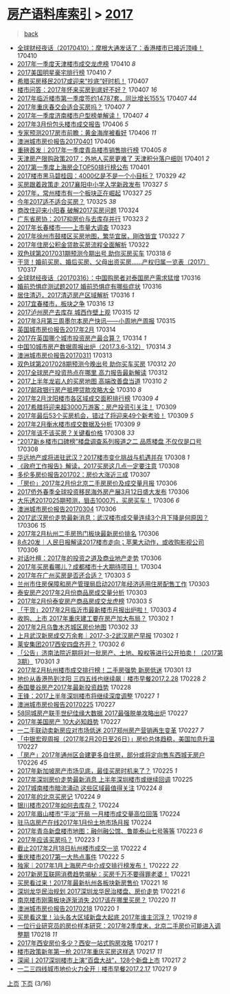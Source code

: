 [房产语料库索引](../../README.md)  > [2017](2017.md)
====
> [back](../README.md)

- [全球财经夜话（20170410）：摩根大通发话了：香港楼市已接近顶峰！](http://jkwz.applinzi.com/ittc/6954936477157950469.html#%E5%85%A8%E7%90%83%E8%B4%A2%E7%BB%8F%E5%A4%9C%E8%AF%9D%EF%BC%8820170410%EF%BC%89%EF%BC%9A%E6%91%A9%E6%A0%B9%E5%A4%A7%E9%80%9A%E5%8F%91%E8%AF%9D%E4%BA%86%EF%BC%9A%E9%A6%99%E6%B8%AF%E6%A5%BC%E5%B8%82%E5%B7%B2%E6%8E%A5%E8%BF%91%E9%A1%B6%E5%B3%B0%EF%BC%81) 170410  
- [2017年一季度天津楼市成交龙虎榜](http://jkwz.applinzi.com/ittc/6954874762877731844.html#2017%E5%B9%B4%E4%B8%80%E5%AD%A3%E5%BA%A6%E5%A4%A9%E6%B4%A5%E6%A5%BC%E5%B8%82%E6%88%90%E4%BA%A4%E9%BE%99%E8%99%8E%E6%A6%9C) 170410 *8* 
- [2017美国明星豪宅排行榜](http://jkwz.applinzi.com/ittc/6954850501383422980.html#2017%E7%BE%8E%E5%9B%BD%E6%98%8E%E6%98%9F%E8%B1%AA%E5%AE%85%E6%8E%92%E8%A1%8C%E6%A6%9C) 170410 *7* 
- [希腊买房移民2017或迎来“抄底”好时机！](http://jkwz.applinzi.com/ittc/6953843064618615812.html#%E5%B8%8C%E8%85%8A%E4%B9%B0%E6%88%BF%E7%A7%BB%E6%B0%912017%E6%88%96%E8%BF%8E%E6%9D%A5%E2%80%9C%E6%8A%84%E5%BA%95%E2%80%9D%E5%A5%BD%E6%97%B6%E6%9C%BA%EF%BC%81) 170407  
- [楼市问答：2017年怀来买房到底好不好？](http://jkwz.applinzi.com/ittc/6953842782056743941.html#%E6%A5%BC%E5%B8%82%E9%97%AE%E7%AD%94%EF%BC%9A2017%E5%B9%B4%E6%80%80%E6%9D%A5%E4%B9%B0%E6%88%BF%E5%88%B0%E5%BA%95%E5%A5%BD%E4%B8%8D%E5%A5%BD%EF%BC%9F) 170407 *16* 
- [2017年临沂楼市第一季度签约14787套，同比增长155%](http://jkwz.applinzi.com/ittc/6953819507465389061.html#2017%E5%B9%B4%E4%B8%B4%E6%B2%82%E6%A5%BC%E5%B8%82%E7%AC%AC%E4%B8%80%E5%AD%A3%E5%BA%A6%E7%AD%BE%E7%BA%A614787%E5%A5%97%EF%BC%8C%E5%90%8C%E6%AF%94%E5%A2%9E%E9%95%BF155%25) 170407 *44* 
- [2017年重庆春交会适合买房吗？](http://jkwz.applinzi.com/ittc/6953752652117722116.html#2017%E5%B9%B4%E9%87%8D%E5%BA%86%E6%98%A5%E4%BA%A4%E4%BC%9A%E9%80%82%E5%90%88%E4%B9%B0%E6%88%BF%E5%90%97%EF%BC%9F) 170407 *7* 
- [2017年一季度济南楼市户型榜单解读！](http://jkwz.applinzi.com/ittc/6953736223066686468.html#2017%E5%B9%B4%E4%B8%80%E5%AD%A3%E5%BA%A6%E6%B5%8E%E5%8D%97%E6%A5%BC%E5%B8%82%E6%88%B7%E5%9E%8B%E6%A6%9C%E5%8D%95%E8%A7%A3%E8%AF%BB%EF%BC%81) 170407 *4* 
- [2017年3月份包头楼市成交报告](http://jkwz.applinzi.com/ittc/6953438007226008581.html#2017%E5%B9%B43%E6%9C%88%E4%BB%BD%E5%8C%85%E5%A4%B4%E6%A5%BC%E5%B8%82%E6%88%90%E4%BA%A4%E6%8A%A5%E5%91%8A) 170406 *5* 
- [专家预测2017房市前瞻：黄金海岸被看好](http://jkwz.applinzi.com/ittc/6953359603541754885.html#%E4%B8%93%E5%AE%B6%E9%A2%84%E6%B5%8B2017%E6%88%BF%E5%B8%82%E5%89%8D%E7%9E%BB%EF%BC%9A%E9%BB%84%E9%87%91%E6%B5%B7%E5%B2%B8%E8%A2%AB%E7%9C%8B%E5%A5%BD) 170406 *11* 
- [澳洲城市房价报告20170401](http://jkwz.applinzi.com/ittc/6953335946115286021.html#%E6%BE%B3%E6%B4%B2%E5%9F%8E%E5%B8%82%E6%88%BF%E4%BB%B7%E6%8A%A5%E5%91%8A20170401) 170406  
- [重磅首发｜2017年一季度青岛楼市销售排行榜](http://jkwz.applinzi.com/ittc/6953108773223793669.html#%E9%87%8D%E7%A3%85%E9%A6%96%E5%8F%91%EF%BD%9C2017%E5%B9%B4%E4%B8%80%E5%AD%A3%E5%BA%A6%E9%9D%92%E5%B2%9B%E6%A5%BC%E5%B8%82%E9%94%80%E5%94%AE%E6%8E%92%E8%A1%8C%E6%A6%9C) 170405 *8* 
- [天津房产限购政策2017：外地人买房更难了 天津积分落户细则](http://jkwz.applinzi.com/ittc/6951607196365358085.html#%E5%A4%A9%E6%B4%A5%E6%88%BF%E4%BA%A7%E9%99%90%E8%B4%AD%E6%94%BF%E7%AD%962017%EF%BC%9A%E5%A4%96%E5%9C%B0%E4%BA%BA%E4%B9%B0%E6%88%BF%E6%9B%B4%E9%9A%BE%E4%BA%86+%E5%A4%A9%E6%B4%A5%E7%A7%AF%E5%88%86%E8%90%BD%E6%88%B7%E7%BB%86%E5%88%99) 170401 *2* 
- [2017第一季度上海房企TOP50排行榜公布](http://jkwz.applinzi.com/ittc/6951516916408648709.html#2017%E7%AC%AC%E4%B8%80%E5%AD%A3%E5%BA%A6%E4%B8%8A%E6%B5%B7%E6%88%BF%E4%BC%81TOP50%E6%8E%92%E8%A1%8C%E6%A6%9C%E5%85%AC%E5%B8%83) 170401  
- [2017楼市黑马碧桂园：4000亿是不是一个小目标？](http://jkwz.applinzi.com/ittc/6950469632937952261.html#2017%E6%A5%BC%E5%B8%82%E9%BB%91%E9%A9%AC%E7%A2%A7%E6%A1%82%E5%9B%AD%EF%BC%9A4000%E4%BA%BF%E6%98%AF%E4%B8%8D%E6%98%AF%E4%B8%80%E4%B8%AA%E5%B0%8F%E7%9B%AE%E6%A0%87%EF%BC%9F) 170329 *42* 
- [买房跟着政策走 2017襄阳中小学入学新政发布](http://jkwz.applinzi.com/ittc/6949750819992896517.html#%E4%B9%B0%E6%88%BF%E8%B7%9F%E7%9D%80%E6%94%BF%E7%AD%96%E8%B5%B0+2017%E8%A5%84%E9%98%B3%E4%B8%AD%E5%B0%8F%E5%AD%A6%E5%85%A5%E5%AD%A6%E6%96%B0%E6%94%BF%E5%8F%91%E5%B8%83) 170327 *5* 
- [2017年，常州楼市有一个板块正在崛起](http://jkwz.applinzi.com/ittc/6949643722101883908.html#2017%E5%B9%B4%EF%BC%8C%E5%B8%B8%E5%B7%9E%E6%A5%BC%E5%B8%82%E6%9C%89%E4%B8%80%E4%B8%AA%E6%9D%BF%E5%9D%97%E6%AD%A3%E5%9C%A8%E5%B4%9B%E8%B5%B7) 170327 *25* 
- [今年2017适不适合买房？](http://jkwz.applinzi.com/ittc/6949000146078663684.html#%E4%BB%8A%E5%B9%B42017%E9%80%82%E4%B8%8D%E9%80%82%E5%90%88%E4%B9%B0%E6%88%BF%EF%BC%9F) 170325 *38* 
- [商改住迎来小阳春 破解2017买房问题](http://jkwz.applinzi.com/ittc/6948605309311517701.html#%E5%95%86%E6%94%B9%E4%BD%8F%E8%BF%8E%E6%9D%A5%E5%B0%8F%E9%98%B3%E6%98%A5+%E7%A0%B4%E8%A7%A32017%E4%B9%B0%E6%88%BF%E9%97%AE%E9%A2%98) 170324  
- [广东省房协：2017抑房价与去库存并行](http://jkwz.applinzi.com/ittc/6948318558663738372.html#%E5%B9%BF%E4%B8%9C%E7%9C%81%E6%88%BF%E5%8D%8F%EF%BC%9A2017%E6%8A%91%E6%88%BF%E4%BB%B7%E4%B8%8E%E5%8E%BB%E5%BA%93%E5%AD%98%E5%B9%B6%E8%A1%8C) 170323 *2* 
- [2017年长春楼市——上市量大调查](http://jkwz.applinzi.com/ittc/6948271169752007685.html#2017%E5%B9%B4%E9%95%BF%E6%98%A5%E6%A5%BC%E5%B8%82%E2%80%94%E2%80%94%E4%B8%8A%E5%B8%82%E9%87%8F%E5%A4%A7%E8%B0%83%E6%9F%A5) 170323  
- [2017年徐州市鼓楼区买房地图，繁华宜居，刚改皆宜](http://jkwz.applinzi.com/ittc/6947801793399620613.html#2017%E5%B9%B4%E5%BE%90%E5%B7%9E%E5%B8%82%E9%BC%93%E6%A5%BC%E5%8C%BA%E4%B9%B0%E6%88%BF%E5%9C%B0%E5%9B%BE%EF%BC%8C%E7%B9%81%E5%8D%8E%E5%AE%9C%E5%B1%85%EF%BC%8C%E5%88%9A%E6%94%B9%E7%9A%86%E5%AE%9C) 170322 *7* 
- [2017年住房公积金贷款买房流程全面解析](http://jkwz.applinzi.com/ittc/6947806337827341317.html#2017%E5%B9%B4%E4%BD%8F%E6%88%BF%E5%85%AC%E7%A7%AF%E9%87%91%E8%B4%B7%E6%AC%BE%E4%B9%B0%E6%88%BF%E6%B5%81%E7%A8%8B%E5%85%A8%E9%9D%A2%E8%A7%A3%E6%9E%90) 170322  
- [双色球第2017031期预测今期出号 助你买房买车](http://jkwz.applinzi.com/ittc/6946485567100552197.html#%E5%8F%8C%E8%89%B2%E7%90%83%E7%AC%AC2017031%E6%9C%9F%E9%A2%84%E6%B5%8B%E4%BB%8A%E6%9C%9F%E5%87%BA%E5%8F%B7+%E5%8A%A9%E4%BD%A0%E4%B9%B0%E6%88%BF%E4%B9%B0%E8%BD%A6) 170318 *6* 
- [干货！婚前买房、婚后买房、父母出资买房……产权归属一览表（2017）](http://jkwz.applinzi.com/ittc/6946060233964258309.html#%E5%B9%B2%E8%B4%A7%EF%BC%81%E5%A9%9A%E5%89%8D%E4%B9%B0%E6%88%BF%E3%80%81%E5%A9%9A%E5%90%8E%E4%B9%B0%E6%88%BF%E3%80%81%E7%88%B6%E6%AF%8D%E5%87%BA%E8%B5%84%E4%B9%B0%E6%88%BF%E2%80%A6%E2%80%A6%E4%BA%A7%E6%9D%83%E5%BD%92%E5%B1%9E%E4%B8%80%E8%A7%88%E8%A1%A8%EF%BC%882017%EF%BC%89) 170317  
- [全球财经夜话（20170316）：中国购房者对泰国房产需求猛增](http://jkwz.applinzi.com/ittc/6945645367109616645.html#%E5%85%A8%E7%90%83%E8%B4%A2%E7%BB%8F%E5%A4%9C%E8%AF%9D%EF%BC%8820170316%EF%BC%89%EF%BC%9A%E4%B8%AD%E5%9B%BD%E8%B4%AD%E6%88%BF%E8%80%85%E5%AF%B9%E6%B3%B0%E5%9B%BD%E6%88%BF%E4%BA%A7%E9%9C%80%E6%B1%82%E7%8C%9B%E5%A2%9E) 170316  
- [婚前恐惧症测试题2017 婚前恐惧症有哪些症状](http://jkwz.applinzi.com/ittc/6945627349126218757.html#%E5%A9%9A%E5%89%8D%E6%81%90%E6%83%A7%E7%97%87%E6%B5%8B%E8%AF%95%E9%A2%982017+%E5%A9%9A%E5%89%8D%E6%81%90%E6%83%A7%E7%97%87%E6%9C%89%E5%93%AA%E4%BA%9B%E7%97%87%E7%8A%B6) 170316  
- [居住清迈，2017清迈房产区域解析](http://jkwz.applinzi.com/ittc/6945582578101912580.html#%E5%B1%85%E4%BD%8F%E6%B8%85%E8%BF%88%EF%BC%8C2017%E6%B8%85%E8%BF%88%E6%88%BF%E4%BA%A7%E5%8C%BA%E5%9F%9F%E8%A7%A3%E6%9E%90) 170316 *1* 
- [2017宜春楼市，板块之争](http://jkwz.applinzi.com/ittc/6945570626294252549.html#2017%E5%AE%9C%E6%98%A5%E6%A5%BC%E5%B8%82%EF%BC%8C%E6%9D%BF%E5%9D%97%E4%B9%8B%E4%BA%89) 170316 *13* 
- [2017泸州房产去库存 城西作壁上观](http://jkwz.applinzi.com/ittc/6945293043589710852.html#2017%E6%B3%B8%E5%B7%9E%E6%88%BF%E4%BA%A7%E5%8E%BB%E5%BA%93%E5%AD%98+%E5%9F%8E%E8%A5%BF%E4%BD%9C%E5%A3%81%E4%B8%8A%E8%A7%82) 170315 *12* 
- [2017年3月第三周墨尔本房产快讯——小周地产周报](http://jkwz.applinzi.com/ittc/6945252920319804421.html#2017%E5%B9%B43%E6%9C%88%E7%AC%AC%E4%B8%89%E5%91%A8%E5%A2%A8%E5%B0%94%E6%9C%AC%E6%88%BF%E4%BA%A7%E5%BF%AB%E8%AE%AF%E2%80%94%E2%80%94%E5%B0%8F%E5%91%A8%E5%9C%B0%E4%BA%A7%E5%91%A8%E6%8A%A5) 170315  
- [英国城市房价报告2017年2月](http://jkwz.applinzi.com/ittc/6939993293843858436.html#%E8%8B%B1%E5%9B%BD%E5%9F%8E%E5%B8%82%E6%88%BF%E4%BB%B7%E6%8A%A5%E5%91%8A2017%E5%B9%B42%E6%9C%88) 170314  
- [2017在英国哪个城市投资房产最合算？](http://jkwz.applinzi.com/ittc/6944928409116476420.html#2017%E5%9C%A8%E8%8B%B1%E5%9B%BD%E5%93%AA%E4%B8%AA%E5%9F%8E%E5%B8%82%E6%8A%95%E8%B5%84%E6%88%BF%E4%BA%A7%E6%9C%80%E5%90%88%E7%AE%97%EF%BC%9F) 170314 *1* 
- [中国10城市房产数据周报出炉（2017.3.6-3.12）](http://jkwz.applinzi.com/ittc/6944831073086342149.html#%E4%B8%AD%E5%9B%BD10%E5%9F%8E%E5%B8%82%E6%88%BF%E4%BA%A7%E6%95%B0%E6%8D%AE%E5%91%A8%E6%8A%A5%E5%87%BA%E7%82%89%EF%BC%882017.3.6-3.12%EF%BC%89) 170314 *3* 
- [澳洲城市房价报告20170311](http://jkwz.applinzi.com/ittc/6943833780577108996.html#%E6%BE%B3%E6%B4%B2%E5%9F%8E%E5%B8%82%E6%88%BF%E4%BB%B7%E6%8A%A5%E5%91%8A20170311) 170313  
- [双色球第2017028期预测今晚出号 助你买车买房](http://jkwz.applinzi.com/ittc/6944195411396002820.html#%E5%8F%8C%E8%89%B2%E7%90%83%E7%AC%AC2017028%E6%9C%9F%E9%A2%84%E6%B5%8B%E4%BB%8A%E6%99%9A%E5%87%BA%E5%8F%B7+%E5%8A%A9%E4%BD%A0%E4%B9%B0%E8%BD%A6%E4%B9%B0%E6%88%BF) 170312 *20* 
- [2017全球房产投资热点在哪里 高力报告最新解读](http://jkwz.applinzi.com/ittc/6944183787138319365.html#2017%E5%85%A8%E7%90%83%E6%88%BF%E4%BA%A7%E6%8A%95%E8%B5%84%E7%83%AD%E7%82%B9%E5%9C%A8%E5%93%AA%E9%87%8C+%E9%AB%98%E5%8A%9B%E6%8A%A5%E5%91%8A%E6%9C%80%E6%96%B0%E8%A7%A3%E8%AF%BB) 170312  
- [2017上半年龙岩人的买房地图 高端改善盘当道](http://jkwz.applinzi.com/ittc/6943355599369798660.html#2017%E4%B8%8A%E5%8D%8A%E5%B9%B4%E9%BE%99%E5%B2%A9%E4%BA%BA%E7%9A%84%E4%B9%B0%E6%88%BF%E5%9C%B0%E5%9B%BE+%E9%AB%98%E7%AB%AF%E6%94%B9%E5%96%84%E7%9B%98%E5%BD%93%E9%81%93) 170310 *2* 
- [2017邮政银行房产抵押贷款攻略大全](http://jkwz.applinzi.com/ittc/6943354662530057220.html#2017%E9%82%AE%E6%94%BF%E9%93%B6%E8%A1%8C%E6%88%BF%E4%BA%A7%E6%8A%B5%E6%8A%BC%E8%B4%B7%E6%AC%BE%E6%94%BB%E7%95%A5%E5%A4%A7%E5%85%A8) 170310 *8* 
- [2017年2月沈阳楼市各区域成交面积排行榜](http://jkwz.applinzi.com/ittc/6943078720381387781.html#2017%E5%B9%B42%E6%9C%88%E6%B2%88%E9%98%B3%E6%A5%BC%E5%B8%82%E5%90%84%E5%8C%BA%E5%9F%9F%E6%88%90%E4%BA%A4%E9%9D%A2%E7%A7%AF%E6%8E%92%E8%A1%8C%E6%A6%9C) 170309 *4* 
- [2017希腊将迎来超3000万游客：房产投资引关注！](http://jkwz.applinzi.com/ittc/6943078363597112324.html#2017%E5%B8%8C%E8%85%8A%E5%B0%86%E8%BF%8E%E6%9D%A5%E8%B6%853000%E4%B8%87%E6%B8%B8%E5%AE%A2%EF%BC%9A%E6%88%BF%E4%BA%A7%E6%8A%95%E8%B5%84%E5%BC%95%E5%85%B3%E6%B3%A8%EF%BC%81) 170309  
- [2017年最后53个买房机会，错过了将迎来49个新考验！](http://jkwz.applinzi.com/ittc/6942951808933823492.html#2017%E5%B9%B4%E6%9C%80%E5%90%8E53%E4%B8%AA%E4%B9%B0%E6%88%BF%E6%9C%BA%E4%BC%9A%EF%BC%8C%E9%94%99%E8%BF%87%E4%BA%86%E5%B0%86%E8%BF%8E%E6%9D%A549%E4%B8%AA%E6%96%B0%E8%80%83%E9%AA%8C%EF%BC%81) 170309 *5* 
- [2017年2月衡水楼市成交数据及分析](http://jkwz.applinzi.com/ittc/6942945275319682053.html#2017%E5%B9%B42%E6%9C%88%E8%A1%A1%E6%B0%B4%E6%A5%BC%E5%B8%82%E6%88%90%E4%BA%A4%E6%95%B0%E6%8D%AE%E5%8F%8A%E5%88%86%E6%9E%90) 170309 *9* 
- [2017年该不该买房？关键看价格](http://jkwz.applinzi.com/ittc/6942771786423993348.html#2017%E5%B9%B4%E8%AF%A5%E4%B8%8D%E8%AF%A5%E4%B9%B0%E6%88%BF%EF%BC%9F%E5%85%B3%E9%94%AE%E7%9C%8B%E4%BB%B7%E6%A0%BC) 170308 *33* 
- [“2017新乡楼市口碑榜”楼盘调查系列报道之二 品质楼盘 不仅仅是口号](http://jkwz.applinzi.com/ittc/6942730293738996741.html#%E2%80%9C2017%E6%96%B0%E4%B9%A1%E6%A5%BC%E5%B8%82%E5%8F%A3%E7%A2%91%E6%A6%9C%E2%80%9D%E6%A5%BC%E7%9B%98%E8%B0%83%E6%9F%A5%E7%B3%BB%E5%88%97%E6%8A%A5%E9%81%93%E4%B9%8B%E4%BA%8C+%E5%93%81%E8%B4%A8%E6%A5%BC%E7%9B%98+%E4%B8%8D%E4%BB%85%E4%BB%85%E6%98%AF%E5%8F%A3%E5%8F%B7) 170308  
- [华远地产或将进驻武汉？2017楼市变化挑战与机遇并存](http://jkwz.applinzi.com/ittc/6942610494836966405.html#%E5%8D%8E%E8%BF%9C%E5%9C%B0%E4%BA%A7%E6%88%96%E5%B0%86%E8%BF%9B%E9%A9%BB%E6%AD%A6%E6%B1%89%EF%BC%9F2017%E6%A5%BC%E5%B8%82%E5%8F%98%E5%8C%96%E6%8C%91%E6%88%98%E4%B8%8E%E6%9C%BA%E9%81%87%E5%B9%B6%E5%AD%98) 170308 *1* 
- [《政府工作报告》解读，2017买房这几点一定要注意](http://jkwz.applinzi.com/ittc/6942594085155243013.html#%E3%80%8A%E6%94%BF%E5%BA%9C%E5%B7%A5%E4%BD%9C%E6%8A%A5%E5%91%8A%E3%80%8B%E8%A7%A3%E8%AF%BB%EF%BC%8C2017%E4%B9%B0%E6%88%BF%E8%BF%99%E5%87%A0%E7%82%B9%E4%B8%80%E5%AE%9A%E8%A6%81%E6%B3%A8%E6%84%8F) 170308  
- [多伦多房价报告201702：房价大涨近三成](http://jkwz.applinzi.com/ittc/6942322822457328644.html#%E5%A4%9A%E4%BC%A6%E5%A4%9A%E6%88%BF%E4%BB%B7%E6%8A%A5%E5%91%8A201702%EF%BC%9A%E6%88%BF%E4%BB%B7%E5%A4%A7%E6%B6%A8%E8%BF%91%E4%B8%89%E6%88%90) 170307  
- [「房价」2017年2月份北京二手房房价及成交量月报](http://jkwz.applinzi.com/ittc/6941999128765793284.html#%E3%80%8C%E6%88%BF%E4%BB%B7%E3%80%8D2017%E5%B9%B42%E6%9C%88%E4%BB%BD%E5%8C%97%E4%BA%AC%E4%BA%8C%E6%89%8B%E6%88%BF%E6%88%BF%E4%BB%B7%E5%8F%8A%E6%88%90%E4%BA%A4%E9%87%8F%E6%9C%88%E6%8A%A5) 170306  
- [2017侨外春季全球投资移民海外房产展3月12日盛大发布](http://jkwz.applinzi.com/ittc/6941971350817342469.html#2017%E4%BE%A8%E5%A4%96%E6%98%A5%E5%AD%A3%E5%85%A8%E7%90%83%E6%8A%95%E8%B5%84%E7%A7%BB%E6%B0%91%E6%B5%B7%E5%A4%96%E6%88%BF%E4%BA%A7%E5%B1%953%E6%9C%8812%E6%97%A5%E7%9B%9B%E5%A4%A7%E5%8F%91%E5%B8%83) 170306  
- [大乐透2017025期预测，狙击1000万，买房买车！](http://jkwz.applinzi.com/ittc/6941966622217733124.html#%E5%A4%A7%E4%B9%90%E9%80%8F2017025%E6%9C%9F%E9%A2%84%E6%B5%8B%EF%BC%8C%E7%8B%99%E5%87%BB1000%E4%B8%87%EF%BC%8C%E4%B9%B0%E6%88%BF%E4%B9%B0%E8%BD%A6%EF%BC%81) 170306 *6* 
- [澳洲城市房价报告20170304](http://jkwz.applinzi.com/ittc/6941952165064213509.html#%E6%BE%B3%E6%B4%B2%E5%9F%8E%E5%B8%82%E6%88%BF%E4%BB%B7%E6%8A%A5%E5%91%8A20170304) 170306  
- [2017武汉房价走势最新消息：武汉楼市成交量连续3个月下降是何原因？](http://jkwz.applinzi.com/ittc/6941958721801552900.html#2017%E6%AD%A6%E6%B1%89%E6%88%BF%E4%BB%B7%E8%B5%B0%E5%8A%BF%E6%9C%80%E6%96%B0%E6%B6%88%E6%81%AF%EF%BC%9A%E6%AD%A6%E6%B1%89%E6%A5%BC%E5%B8%82%E6%88%90%E4%BA%A4%E9%87%8F%E8%BF%9E%E7%BB%AD3%E4%B8%AA%E6%9C%88%E4%B8%8B%E9%99%8D%E6%98%AF%E4%BD%95%E5%8E%9F%E5%9B%A0%EF%BC%9F) 170306 *15* 
- [2017年2月杭州二手房热门板块最新房价排名](http://jkwz.applinzi.com/ittc/6941937944242947076.html#2017%E5%B9%B42%E6%9C%88%E6%9D%AD%E5%B7%9E%E4%BA%8C%E6%89%8B%E6%88%BF%E7%83%AD%E9%97%A8%E6%9D%BF%E5%9D%97%E6%9C%80%E6%96%B0%E6%88%BF%E4%BB%B7%E6%8E%92%E5%90%8D) 170306  
- [8点20发｜人民日报解读2017楼市走向；苹果大动作，或收购影视公司](http://jkwz.applinzi.com/ittc/6941871006384915460.html#8%E7%82%B920%E5%8F%91%EF%BD%9C%E4%BA%BA%E6%B0%91%E6%97%A5%E6%8A%A5%E8%A7%A3%E8%AF%BB2017%E6%A5%BC%E5%B8%82%E8%B5%B0%E5%90%91%EF%BC%9B%E8%8B%B9%E6%9E%9C%E5%A4%A7%E5%8A%A8%E4%BD%9C%EF%BC%8C%E6%88%96%E6%94%B6%E8%B4%AD%E5%BD%B1%E8%A7%86%E5%85%AC%E5%8F%B8) 170306  
- [对话叶檀：2017年的投资之道及商业地产走势](http://jkwz.applinzi.com/ittc/6941865876465927172.html#%E5%AF%B9%E8%AF%9D%E5%8F%B6%E6%AA%80%EF%BC%9A2017%E5%B9%B4%E7%9A%84%E6%8A%95%E8%B5%84%E4%B9%8B%E9%81%93%E5%8F%8A%E5%95%86%E4%B8%9A%E5%9C%B0%E4%BA%A7%E8%B5%B0%E5%8A%BF) 170306  
- [2017年买房看哪儿？成都楼市十大期待项目！](http://jkwz.applinzi.com/ittc/6941234972525593605.html#2017%E5%B9%B4%E4%B9%B0%E6%88%BF%E7%9C%8B%E5%93%AA%E5%84%BF%EF%BC%9F%E6%88%90%E9%83%BD%E6%A5%BC%E5%B8%82%E5%8D%81%E5%A4%A7%E6%9C%9F%E5%BE%85%E9%A1%B9%E7%9B%AE%EF%BC%81) 170304  
- [2017年在广州买房是否还合适？](http://jkwz.applinzi.com/ittc/6940862005421540356.html#2017%E5%B9%B4%E5%9C%A8%E5%B9%BF%E5%B7%9E%E4%B9%B0%E6%88%BF%E6%98%AF%E5%90%A6%E8%BF%98%E5%90%88%E9%80%82%EF%BC%9F) 170303 *5* 
- [兰州市住房保障和房产管理局启动2017年经济适用住房配售工作](http://jkwz.applinzi.com/ittc/6940838086987744260.html#%E5%85%B0%E5%B7%9E%E5%B8%82%E4%BD%8F%E6%88%BF%E4%BF%9D%E9%9A%9C%E5%92%8C%E6%88%BF%E4%BA%A7%E7%AE%A1%E7%90%86%E5%B1%80%E5%90%AF%E5%8A%A82017%E5%B9%B4%E7%BB%8F%E6%B5%8E%E9%80%82%E7%94%A8%E4%BD%8F%E6%88%BF%E9%85%8D%E5%94%AE%E5%B7%A5%E4%BD%9C) 170303  
- [泰安房产2017年2月份商品房成交量分析](http://jkwz.applinzi.com/ittc/6940749418650403845.html#%E6%B3%B0%E5%AE%89%E6%88%BF%E4%BA%A72017%E5%B9%B42%E6%9C%88%E4%BB%BD%E5%95%86%E5%93%81%E6%88%BF%E6%88%90%E4%BA%A4%E9%87%8F%E5%88%86%E6%9E%90) 170303  
- [2017年2月份泰安房产商品房成交龙虎榜](http://jkwz.applinzi.com/ittc/6940740255786468356.html#2017%E5%B9%B42%E6%9C%88%E4%BB%BD%E6%B3%B0%E5%AE%89%E6%88%BF%E4%BA%A7%E5%95%86%E5%93%81%E6%88%BF%E6%88%90%E4%BA%A4%E9%BE%99%E8%99%8E%E6%A6%9C) 170303 *5* 
- [「干货」2017年2月临沂市最新楼市月报出炉啦！](http://jkwz.applinzi.com/ittc/6940734883000484868.html#%E3%80%8C%E5%B9%B2%E8%B4%A7%E3%80%8D2017%E5%B9%B42%E6%9C%88%E4%B8%B4%E6%B2%82%E5%B8%82%E6%9C%80%E6%96%B0%E6%A5%BC%E5%B8%82%E6%9C%88%E6%8A%A5%E5%87%BA%E7%82%89%E5%95%A6%EF%BC%81) 170303 *4* 
- [收购、上市 2017年重庆建工要在房产加大布局？](http://jkwz.applinzi.com/ittc/6940469069986923525.html#%E6%94%B6%E8%B4%AD%E3%80%81%E4%B8%8A%E5%B8%82+2017%E5%B9%B4%E9%87%8D%E5%BA%86%E5%BB%BA%E5%B7%A5%E8%A6%81%E5%9C%A8%E6%88%BF%E4%BA%A7%E5%8A%A0%E5%A4%A7%E5%B8%83%E5%B1%80%EF%BC%9F) 170302 *1* 
- [2017年2月乌鲁木齐城区房价地图](http://jkwz.applinzi.com/ittc/6940408762031670276.html#2017%E5%B9%B42%E6%9C%88%E4%B9%8C%E9%B2%81%E6%9C%A8%E9%BD%90%E5%9F%8E%E5%8C%BA%E6%88%BF%E4%BB%B7%E5%9C%B0%E5%9B%BE) 170302 *33* 
- [上月武汉新房成交万余套｜2017-3-2武汉房产早报](http://jkwz.applinzi.com/ittc/6940346377740747781.html#%E4%B8%8A%E6%9C%88%E6%AD%A6%E6%B1%89%E6%96%B0%E6%88%BF%E6%88%90%E4%BA%A4%E4%B8%87%E4%BD%99%E5%A5%97%EF%BD%9C2017-3-2%E6%AD%A6%E6%B1%89%E6%88%BF%E4%BA%A7%E6%97%A9%E6%8A%A5) 170302 *1* 
- [莱安集团2017西安四盘齐开？](http://jkwz.applinzi.com/ittc/6940236153096766469.html#%E8%8E%B1%E5%AE%89%E9%9B%86%E5%9B%A22017%E8%A5%BF%E5%AE%89%E5%9B%9B%E7%9B%98%E9%BD%90%E5%BC%80%EF%BC%9F) 170302 *6* 
- [「公告」济南法院近期将对一批房产、土地、股权等进行公开拍卖！（2017第3期）](http://jkwz.applinzi.com/ittc/6940042143904302085.html#%E3%80%8C%E5%85%AC%E5%91%8A%E3%80%8D%E6%B5%8E%E5%8D%97%E6%B3%95%E9%99%A2%E8%BF%91%E6%9C%9F%E5%B0%86%E5%AF%B9%E4%B8%80%E6%89%B9%E6%88%BF%E4%BA%A7%E3%80%81%E5%9C%9F%E5%9C%B0%E3%80%81%E8%82%A1%E6%9D%83%E7%AD%89%E8%BF%9B%E8%A1%8C%E5%85%AC%E5%BC%80%E6%8B%8D%E5%8D%96%EF%BC%81%EF%BC%882017%E7%AC%AC3%E6%9C%9F%EF%BC%89) 170301 *3* 
- [2017年2月杭州楼市成交排行榜！二手房强势 新房低迷](http://jkwz.applinzi.com/ittc/6940007684442162181.html#2017%E5%B9%B42%E6%9C%88%E6%9D%AD%E5%B7%9E%E6%A5%BC%E5%B8%82%E6%88%90%E4%BA%A4%E6%8E%92%E8%A1%8C%E6%A6%9C%EF%BC%81%E4%BA%8C%E6%89%8B%E6%88%BF%E5%BC%BA%E5%8A%BF+%E6%96%B0%E6%88%BF%E4%BD%8E%E8%BF%B7) 170301 *13* 
- [地价从香港热到沈阳 三四五线也继续飙︱楼市早餐2017.2.28](http://jkwz.applinzi.com/ittc/6939794257866130437.html#%E5%9C%B0%E4%BB%B7%E4%BB%8E%E9%A6%99%E6%B8%AF%E7%83%AD%E5%88%B0%E6%B2%88%E9%98%B3+%E4%B8%89%E5%9B%9B%E4%BA%94%E7%BA%BF%E4%B9%9F%E7%BB%A7%E7%BB%AD%E9%A3%99%EF%B8%B1%E6%A5%BC%E5%B8%82%E6%97%A9%E9%A4%902017.2.28) 170228 *2* 
- [泰国曼谷房产2017年最新投资趋势](http://jkwz.applinzi.com/ittc/6939684606235378692.html#%E6%B3%B0%E5%9B%BD%E6%9B%BC%E8%B0%B7%E6%88%BF%E4%BA%A72017%E5%B9%B4%E6%9C%80%E6%96%B0%E6%8A%95%E8%B5%84%E8%B6%8B%E5%8A%BF) 170228  
- [王锋：2017上半年深圳楼市将继续深度调整](http://jkwz.applinzi.com/ittc/6939384799805572100.html#%E7%8E%8B%E9%94%8B%EF%BC%9A2017%E4%B8%8A%E5%8D%8A%E5%B9%B4%E6%B7%B1%E5%9C%B3%E6%A5%BC%E5%B8%82%E5%B0%86%E7%BB%A7%E7%BB%AD%E6%B7%B1%E5%BA%A6%E8%B0%83%E6%95%B4) 170227 *1* 
- [澳洲城市房价报告20170225](http://jkwz.applinzi.com/ittc/6938995435392992261.html#%E6%BE%B3%E6%B4%B2%E5%9F%8E%E5%B8%82%E6%88%BF%E4%BB%B7%E6%8A%A5%E5%91%8A20170225) 170227  
- [58同城房产联手世纪佳缘大数据 2017最强脱单攻略出炉](http://jkwz.applinzi.com/ittc/6939319470064665605.html#58%E5%90%8C%E5%9F%8E%E6%88%BF%E4%BA%A7%E8%81%94%E6%89%8B%E4%B8%96%E7%BA%AA%E4%BD%B3%E7%BC%98%E5%A4%A7%E6%95%B0%E6%8D%AE+2017%E6%9C%80%E5%BC%BA%E8%84%B1%E5%8D%95%E6%94%BB%E7%95%A5%E5%87%BA%E7%82%89) 170227  
- [2017年美国房产 10大必知趋势](http://jkwz.applinzi.com/ittc/6939309974638560260.html#2017%E5%B9%B4%E7%BE%8E%E5%9B%BD%E6%88%BF%E4%BA%A7+10%E5%A4%A7%E5%BF%85%E7%9F%A5%E8%B6%8B%E5%8A%BF) 170227  
- [一二手联动卖新房应对市场低迷 2017郑州房产营销再生变革](http://jkwz.applinzi.com/ittc/6939279354734576645.html#%E4%B8%80%E4%BA%8C%E6%89%8B%E8%81%94%E5%8A%A8%E5%8D%96%E6%96%B0%E6%88%BF%E5%BA%94%E5%AF%B9%E5%B8%82%E5%9C%BA%E4%BD%8E%E8%BF%B7+2017%E9%83%91%E5%B7%9E%E6%88%BF%E4%BA%A7%E8%90%A5%E9%94%80%E5%86%8D%E7%94%9F%E5%8F%98%E9%9D%A9) 170227 *7* 
- [「中银宏观周报（2017年2月20日至26日）」房价总体趋稳，美国加息升温](http://jkwz.applinzi.com/ittc/6939210070612247557.html#%E3%80%8C%E4%B8%AD%E9%93%B6%E5%AE%8F%E8%A7%82%E5%91%A8%E6%8A%A5%EF%BC%882017%E5%B9%B42%E6%9C%8820%E6%97%A5%E8%87%B326%E6%97%A5%EF%BC%89%E3%80%8D%E6%88%BF%E4%BB%B7%E6%80%BB%E4%BD%93%E8%B6%8B%E7%A8%B3%EF%BC%8C%E7%BE%8E%E5%9B%BD%E5%8A%A0%E6%81%AF%E5%8D%87%E6%B8%A9) 170227  
- [「房产」2017年通州区会建更多自住房，部分或将定向售东西城无房户](http://jkwz.applinzi.com/ittc/6939045619883836420.html#%E3%80%8C%E6%88%BF%E4%BA%A7%E3%80%8D2017%E5%B9%B4%E9%80%9A%E5%B7%9E%E5%8C%BA%E4%BC%9A%E5%BB%BA%E6%9B%B4%E5%A4%9A%E8%87%AA%E4%BD%8F%E6%88%BF%EF%BC%8C%E9%83%A8%E5%88%86%E6%88%96%E5%B0%86%E5%AE%9A%E5%90%91%E5%94%AE%E4%B8%9C%E8%A5%BF%E5%9F%8E%E6%97%A0%E6%88%BF%E6%88%B7) 170226 *45* 
- [2017年新加坡房产市场见底，最佳买房时机来了？](http://jkwz.applinzi.com/ittc/6938705857239057412.html#2017%E5%B9%B4%E6%96%B0%E5%8A%A0%E5%9D%A1%E6%88%BF%E4%BA%A7%E5%B8%82%E5%9C%BA%E8%A7%81%E5%BA%95%EF%BC%8C%E6%9C%80%E4%BD%B3%E4%B9%B0%E6%88%BF%E6%97%B6%E6%9C%BA%E6%9D%A5%E4%BA%86%EF%BC%9F) 170225 *1* 
- [2017年深圳房价走势最新消息 上半年深圳楼市或继续回调](http://jkwz.applinzi.com/ittc/6938485357321651204.html#2017%E5%B9%B4%E6%B7%B1%E5%9C%B3%E6%88%BF%E4%BB%B7%E8%B5%B0%E5%8A%BF%E6%9C%80%E6%96%B0%E6%B6%88%E6%81%AF+%E4%B8%8A%E5%8D%8A%E5%B9%B4%E6%B7%B1%E5%9C%B3%E6%A5%BC%E5%B8%82%E6%88%96%E7%BB%A7%E7%BB%AD%E5%9B%9E%E8%B0%83) 170225  
- [2017城南楼市暗流涌动 这些区域最值得关注](http://jkwz.applinzi.com/ittc/6938260895791842309.html#2017%E5%9F%8E%E5%8D%97%E6%A5%BC%E5%B8%82%E6%9A%97%E6%B5%81%E6%B6%8C%E5%8A%A8+%E8%BF%99%E4%BA%9B%E5%8C%BA%E5%9F%9F%E6%9C%80%E5%80%BC%E5%BE%97%E5%85%B3%E6%B3%A8) 170224 *8* 
- [2017年的北京买房记](http://jkwz.applinzi.com/ittc/6938252194410398724.html#2017%E5%B9%B4%E7%9A%84%E5%8C%97%E4%BA%AC%E4%B9%B0%E6%88%BF%E8%AE%B0) 170224 *9* 
- [银川楼市2017年如何去库存？](http://jkwz.applinzi.com/ittc/6938227634424251396.html#%E9%93%B6%E5%B7%9D%E6%A5%BC%E5%B8%822017%E5%B9%B4%E5%A6%82%E4%BD%95%E5%8E%BB%E5%BA%93%E5%AD%98%EF%BC%9F) 170224  
- [2017年眉山楼市“平淡”开局 一月楼市成交量高位回落](http://jkwz.applinzi.com/ittc/6938225901358810117.html#2017%E5%B9%B4%E7%9C%89%E5%B1%B1%E6%A5%BC%E5%B8%82%E2%80%9C%E5%B9%B3%E6%B7%A1%E2%80%9D%E5%BC%80%E5%B1%80+%E4%B8%80%E6%9C%88%E6%A5%BC%E5%B8%82%E6%88%90%E4%BA%A4%E9%87%8F%E9%AB%98%E4%BD%8D%E5%9B%9E%E8%90%BD) 170224  
- [驻马店房产在线2017年1月份土地市场月报](http://jkwz.applinzi.com/ittc/6938110394299319300.html#%E9%A9%BB%E9%A9%AC%E5%BA%97%E6%88%BF%E4%BA%A7%E5%9C%A8%E7%BA%BF2017%E5%B9%B41%E6%9C%88%E4%BB%BD%E5%9C%9F%E5%9C%B0%E5%B8%82%E5%9C%BA%E6%9C%88%E6%8A%A5) 170224  
- [2017年青岛新盘楼市地图：融创融公馆、鲁能泰山七号等等](http://jkwz.applinzi.com/ittc/6937869391411807236.html#2017%E5%B9%B4%E9%9D%92%E5%B2%9B%E6%96%B0%E7%9B%98%E6%A5%BC%E5%B8%82%E5%9C%B0%E5%9B%BE%EF%BC%9A%E8%9E%8D%E5%88%9B%E8%9E%8D%E5%85%AC%E9%A6%86%E3%80%81%E9%B2%81%E8%83%BD%E6%B3%B0%E5%B1%B1%E4%B8%83%E5%8F%B7%E7%AD%89%E7%AD%89) 170223 *6* 
- [2017年应该买房吗？](http://jkwz.applinzi.com/ittc/6937755143604012037.html#2017%E5%B9%B4%E5%BA%94%E8%AF%A5%E4%B9%B0%E6%88%BF%E5%90%97%EF%BC%9F) 170223 *1* 
- [截止2017年2月18日杭州楼市成交一览](http://jkwz.applinzi.com/ittc/6937514786316354564.html#%E6%88%AA%E6%AD%A22017%E5%B9%B42%E6%9C%8818%E6%97%A5%E6%9D%AD%E5%B7%9E%E6%A5%BC%E5%B8%82%E6%88%90%E4%BA%A4%E4%B8%80%E8%A7%88) 170222 *4* 
- [重庆楼市2017第一大热点事件](http://jkwz.applinzi.com/ittc/6937397702047564804.html#%E9%87%8D%E5%BA%86%E6%A5%BC%E5%B8%822017%E7%AC%AC%E4%B8%80%E5%A4%A7%E7%83%AD%E7%82%B9%E4%BA%8B%E4%BB%B6) 170222 *5* 
- [独家｜2017年1月上海房产中介成交排行榜发布！](http://jkwz.applinzi.com/ittc/6937385548154143749.html#%E7%8B%AC%E5%AE%B6%EF%BD%9C2017%E5%B9%B41%E6%9C%88%E4%B8%8A%E6%B5%B7%E6%88%BF%E4%BA%A7%E4%B8%AD%E4%BB%8B%E6%88%90%E4%BA%A4%E6%8E%92%E8%A1%8C%E6%A6%9C%E5%8F%91%E5%B8%83%EF%BC%81) 170222 *22* 
- [2017新房互联网消费趋势揭秘：买房千万不要得罪老婆！](http://jkwz.applinzi.com/ittc/6937051852167447557.html#2017%E6%96%B0%E6%88%BF%E4%BA%92%E8%81%94%E7%BD%91%E6%B6%88%E8%B4%B9%E8%B6%8B%E5%8A%BF%E6%8F%AD%E7%A7%98%EF%BC%9A%E4%B9%B0%E6%88%BF%E5%8D%83%E4%B8%87%E4%B8%8D%E8%A6%81%E5%BE%97%E7%BD%AA%E8%80%81%E5%A9%86%EF%BC%81) 170221  
- [买房看过来！2017年最新杭州各板块新房售价](http://jkwz.applinzi.com/ittc/6937036255442502661.html#%E4%B9%B0%E6%88%BF%E7%9C%8B%E8%BF%87%E6%9D%A5%EF%BC%812017%E5%B9%B4%E6%9C%80%E6%96%B0%E6%9D%AD%E5%B7%9E%E5%90%84%E6%9D%BF%E5%9D%97%E6%96%B0%E6%88%BF%E5%94%AE%E4%BB%B7) 170221 *16* 
- [深圳龙华民治规划 2017深圳龙华民治楼盘、房价走势](http://jkwz.applinzi.com/ittc/6937015239890699269.html#%E6%B7%B1%E5%9C%B3%E9%BE%99%E5%8D%8E%E6%B0%91%E6%B2%BB%E8%A7%84%E5%88%92+2017%E6%B7%B1%E5%9C%B3%E9%BE%99%E5%8D%8E%E6%B0%91%E6%B2%BB%E6%A5%BC%E7%9B%98%E3%80%81%E6%88%BF%E4%BB%B7%E8%B5%B0%E5%8A%BF) 170221 *6* 
- [南京楼市刚需板块逐渐消失 2017该在哪里买房？](http://jkwz.applinzi.com/ittc/6936776867272197124.html#%E5%8D%97%E4%BA%AC%E6%A5%BC%E5%B8%82%E5%88%9A%E9%9C%80%E6%9D%BF%E5%9D%97%E9%80%90%E6%B8%90%E6%B6%88%E5%A4%B1+2017%E8%AF%A5%E5%9C%A8%E5%93%AA%E9%87%8C%E4%B9%B0%E6%88%BF%EF%BC%9F) 170220 *11* 
- [澳洲城市房价报告20170218](http://jkwz.applinzi.com/ittc/6936282170346963972.html#%E6%BE%B3%E6%B4%B2%E5%9F%8E%E5%B8%82%E6%88%BF%E4%BB%B7%E6%8A%A5%E5%91%8A20170218) 170220 *1* 
- [买房看这里！汕头各大区域新盘大起底 2017年谁主沉浮？](http://jkwz.applinzi.com/ittc/6936028729955582980.html#%E4%B9%B0%E6%88%BF%E7%9C%8B%E8%BF%99%E9%87%8C%EF%BC%81%E6%B1%95%E5%A4%B4%E5%90%84%E5%A4%A7%E5%8C%BA%E5%9F%9F%E6%96%B0%E7%9B%98%E5%A4%A7%E8%B5%B7%E5%BA%95+2017%E5%B9%B4%E8%B0%81%E4%B8%BB%E6%B2%89%E6%B5%AE%EF%BC%9F) 170219 *8* 
- [一位行业研究员的房价样本研究：2017年2季度末，北京二手房价可能进入调整期](http://jkwz.applinzi.com/ittc/6936054964215612420.html#%E4%B8%80%E4%BD%8D%E8%A1%8C%E4%B8%9A%E7%A0%94%E7%A9%B6%E5%91%98%E7%9A%84%E6%88%BF%E4%BB%B7%E6%A0%B7%E6%9C%AC%E7%A0%94%E7%A9%B6%EF%BC%9A2017%E5%B9%B42%E5%AD%A3%E5%BA%A6%E6%9C%AB%EF%BC%8C%E5%8C%97%E4%BA%AC%E4%BA%8C%E6%89%8B%E6%88%BF%E4%BB%B7%E5%8F%AF%E8%83%BD%E8%BF%9B%E5%85%A5%E8%B0%83%E6%95%B4%E6%9C%9F) 170218 *11* 
- [2017年西安房价多少？西安一站式购房攻略](http://jkwz.applinzi.com/ittc/6935674578016928773.html#2017%E5%B9%B4%E8%A5%BF%E5%AE%89%E6%88%BF%E4%BB%B7%E5%A4%9A%E5%B0%91%EF%BC%9F%E8%A5%BF%E5%AE%89%E4%B8%80%E7%AB%99%E5%BC%8F%E8%B4%AD%E6%88%BF%E6%94%BB%E7%95%A5) 170217 *1* 
- [楼市政策新年第一枪 2017年重庆买房这样选](http://jkwz.applinzi.com/ittc/6935625757765403653.html#%E6%A5%BC%E5%B8%82%E6%94%BF%E7%AD%96%E6%96%B0%E5%B9%B4%E7%AC%AC%E4%B8%80%E6%9E%AA+2017%E5%B9%B4%E9%87%8D%E5%BA%86%E4%B9%B0%E6%88%BF%E8%BF%99%E6%A0%B7%E9%80%89) 170217 *11* 
- [深闻丨2017深圳楼市上演“百盘大战”，128个新盘上市](http://jkwz.applinzi.com/ittc/6935573529033704453.html#%E6%B7%B1%E9%97%BB%E4%B8%A82017%E6%B7%B1%E5%9C%B3%E6%A5%BC%E5%B8%82%E4%B8%8A%E6%BC%94%E2%80%9C%E7%99%BE%E7%9B%98%E5%A4%A7%E6%88%98%E2%80%9D%EF%BC%8C128%E4%B8%AA%E6%96%B0%E7%9B%98%E4%B8%8A%E5%B8%82) 170217 *2* 
- [一二三四线城市地价火力全开︱楼市早餐2017.2.17](http://jkwz.applinzi.com/ittc/6935569075676906500.html#%E4%B8%80%E4%BA%8C%E4%B8%89%E5%9B%9B%E7%BA%BF%E5%9F%8E%E5%B8%82%E5%9C%B0%E4%BB%B7%E7%81%AB%E5%8A%9B%E5%85%A8%E5%BC%80%EF%B8%B1%E6%A5%BC%E5%B8%82%E6%97%A9%E9%A4%902017.2.17) 170217 *9* 


 [上页](20174.md) [下页](20172.md)          (3/16)